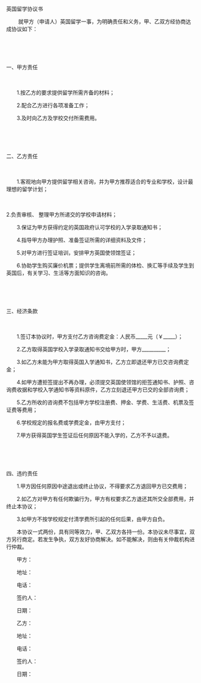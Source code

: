 



英国留学协议书



 

　　 就甲方（申请人）英国留学一事，为明确责任和义务，甲、乙双方经协商达成协议如下：

　　

　　


 一、甲方责任

　　

　　1.按乙方的要求提供留学所需齐备的材料；　　

　　2.配合乙方进行各项准备工作；　　

　　3.及时向乙方及学校交付所需费用。

　　

　　


 二、乙方责任

　　

　　1.客观地向甲方提供留学相关咨询，并为甲方推荐适合的专业和学校，设计最理想的留学计划；

　　

2.负责审核、
整理甲方所递交的学校申请材料；　　

　　3.保证为甲方获得约定的英国政府认可学校的入学录取通知书；　　

　　4.指导甲方办理护照、准备签证所需的详细资料及文件；　　

　　5.对甲方进行签证培训，安排甲方英国使领馆签证；　　

　　6.协助学生购买廉价机票；提供学生离境前所需的体检、换汇等手续及学生到英国后，有关学习、生活等方面知识的咨询。

　　

　　


 三、经济条款

　　

　　1.签订本协议时，甲方支付乙方咨询费定金：人民币_____元（￥_____）；　　

　　2.乙方取得英国学校入学录取通知书交给甲方时，甲方__________；　　

　　3.如乙方未能为甲方取得英国入学通知书，乙方立即退还甲方已交咨询费定金；　　

　　4.如甲方遭拒签提出不再办理，必须提交英国使领馆的拒签通知书、护照、咨询费收据和学校入学通知书等资料原件，乙方立刻退还甲方已交的全部咨询费；　　

　　5.乙方所收的咨询费不包括甲方学校注册费、押金、学费、生活费、机票及签证费等费用；　　

　　6.学校规定的报名费或学费定金，由甲方支付；　　

　　7.甲方获得英国学生签证后任何原因不能入学的，乙方不予以退费。

　　

　　


 四、违约责任



　　1.甲方因任何原因中途退出或终止协议，不得要求乙方退回甲方已交费用；　　

　　2.如乙方对甲方有任何欺骗行为，甲方有权要求乙方退还其所交全部费用，并终止本协议；　　

　　3.如甲方不按学校规定付清学费所引起的任何后果，由甲方自负。　　

　　本协议一式两份，具有同等效力，甲、乙双方各持一份。本协议未尽事宜，双方另行商定。若发生争执，双方友好协商解决。如不能解决，则由有关仲裁机构进行仲裁。　　

　　甲方：

　　地址：

　　电话：

　　签约人：

　　日期：　　

　　乙方：

　　地址：

　　电话：

　　签约人：

　　日期：